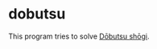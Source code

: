 # dobutsu

This program tries to solve [Dōbutsu shōgi](https://en.wikipedia.org/wiki/D%C5%8Dbutsu_sh%C5%8Dgi).
